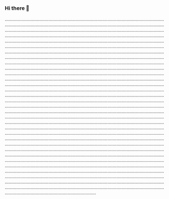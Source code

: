 ### Hi there 👋

.......................................................................................................................................................................................................................................................................................................................................................................................................................................................................................................................................................................................................................................................................................................................................................................................................................................................................................................................................................................................................................................................................................................................................................................................................................................................................................................................................................................................................................................................................................................................................................................................................................................................................................................................................................................................................................................................................................................................................................................................................................................................................................................................................................................................................................................................................................................................................................................................................................................................................................................................................................................................................................................................................................................................................................................................................................................................................................................................................................................................................................................................................................................................................................................................................................................................................................................................................................................................................................................................................................................................................................................................................................................................................................................................................................................................................................................................................................................................................................................................................................................................................................................................................................................................................